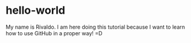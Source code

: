 # hello-world
My name is Rivaldo.
I am here doing this tutorial because I want to learn how to use GitHub in a proper way!
=D

